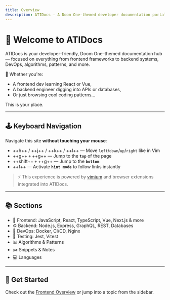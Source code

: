 ```yaml
---
title: Overview
description: ATIDocs – A Doom One–themed developer documentation portal.
---
```


# 👋 Welcome to ATIDocs

ATIDocs is your developer-friendly, Doom One–themed documentation hub — focused on everything from frontend frameworks to backend systems, DevOps, algorithms, patterns, and more.

🚀 Whether you're:

- A frontend dev learning React or Vue,
- A backend engineer digging into APIs or databases,
- Or just browsing cool coding patterns...

This is your place.

---

## 🕹️ Keyboard Navigation

Navigate this site **without touching your mouse**:

- ++h++ / ++j++ / ++k++ / ++l++ — Move `left`/`down`/`up`/`right` like in Vim
- ++g++ `+` ++g++ — Jump to the **`top`** of the page
- ++shift++ `+` ++g++ — Jump to the **`bottom`**
- ++f++ — Activate **`hint mode`** to follow links instantly

> ⚡ This experience is powered by [vimium](https://github.com/philc/vimium) and browser extensions integrated into ATIDocs.

---

## 📚 Sections

- 🧠 Frontend: JavaScript, React, TypeScript, Vue, Next.js & more
- ⚙️ Backend: Node.js, Express, GraphQL, REST, Databases
- 🔧 DevOps: Docker, CI/CD, Nginx
- 🧪 Testing: Jest, Vitest
- 📊 Algorithms & Patterns
- ✂️ Snippets & Notes
- 💻 Languages

---

## 📌 Get Started

Check out the [Frontend Overview](frontend/index.md) or jump into a topic from the sidebar.
